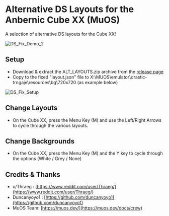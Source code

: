 # Alternative DS Layouts for the Anbernic Cube XX (MuOS)

A selection of alternative DS layouts for the Cube XX!

![DS_Fix_Demo_2](https://github.com/user-attachments/assets/66052ec4-e04e-4026-8c46-9174279435ee)

## Setup

- Download & extract the ALT_LAYOUTS.zip archive from the [release page](https://github.com/acatone-git/Tweaked_DS_Layouts_CubeXX/releases)
- Copy to the fixed "layout.json" file to X:\MUOS\emulator\drastic-trngaje\resources\bg\720x720 
  (as example below)

![DS_Fix_Setup](https://github.com/user-attachments/assets/1b6cf84f-066b-4417-a2e8-e5bcd1ec1002)

## Change Layouts

- On the Cube XX, press the Menu Key (M) and use the Left/Right Arrows to cycle through the various layouts.

## Change Backgrounds

- On the Cube XX, press the Menu Key (M) and the Y key to cycle through the options (White / Grey / None)
  
## Credits & Thanks

- u/Thraeg : [https://www.reddit.com/user/Thraeg/](https://www.reddit.com/user/Thraeg/)
- Duncanyoyo1 : [https://github.com/duncanyoyo1](https://github.com/duncanyoyo1)
- MuOS Team: [https://muos.dev/](https://muos.dev/docs/crew)
